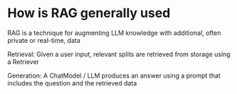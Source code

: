 # How is RAG generally used
RAG is a technique for augmenting LLM knowledge with additional, often private or real-time, data

Retrieval: Given a user input, relevant splits are retrieved from storage using a Retriever

Generation: A ChatModel / LLM produces an answer using a prompt that includes the question and the retrieved data